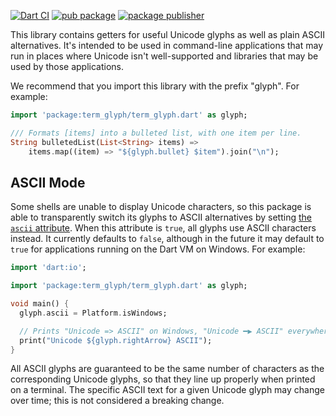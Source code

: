 [![Dart CI](https://github.com/dart-lang/term_glyph/actions/workflows/test-package.yml/badge.svg)](https://github.com/dart-lang/term_glyph/actions/workflows/test-package.yml)
[![pub package](https://img.shields.io/pub/v/term_glyph.svg)](https://pub.dev/packages/term_glyph)
[![package publisher](https://img.shields.io/pub/publisher/term_glyph.svg)](https://pub.dev/packages/term_glyph/publisher)

This library contains getters for useful Unicode glyphs as well as plain ASCII
alternatives. It's intended to be used in command-line applications that may run
in places where Unicode isn't well-supported and libraries that may be used by
those applications.

We recommend that you import this library with the prefix "glyph". For example:

```dart
import 'package:term_glyph/term_glyph.dart' as glyph;

/// Formats [items] into a bulleted list, with one item per line.
String bulletedList(List<String> items) =>
    items.map((item) => "${glyph.bullet} $item").join("\n");
```

## ASCII Mode

Some shells are unable to display Unicode characters, so this package is able to
transparently switch its glyphs to ASCII alternatives by setting [the `ascii`
attribute][ascii]. When this attribute is `true`, all glyphs use ASCII
characters instead. It currently defaults to `false`, although in the future it
may default to `true` for applications running on the Dart VM on Windows. For
example:

[ascii]: https://pub.dev/documentation/term_glyph/latest/term_glyph/ascii.html

```dart
import 'dart:io';

import 'package:term_glyph/term_glyph.dart' as glyph;

void main() {
  glyph.ascii = Platform.isWindows;

  // Prints "Unicode => ASCII" on Windows, "Unicode ━▶ ASCII" everywhere else.
  print("Unicode ${glyph.rightArrow} ASCII");
}
```

All ASCII glyphs are guaranteed to be the same number of characters as the
corresponding Unicode glyphs, so that they line up properly when printed on a
terminal. The specific ASCII text for a given Unicode glyph may change over
time; this is not considered a breaking change.

